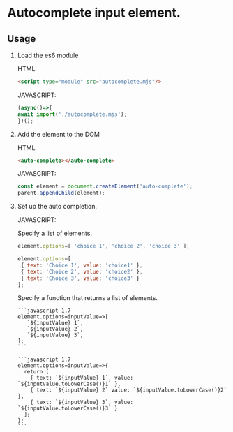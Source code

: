 # Autocomplete input element.

## Usage

1. Load the es6 module

    HTML:
    ```html
    <script type="module" src="autocomplete.mjs"/>
    ```
 
    JAVASCRIPT:
    ```javascript 1.7
    (async()=>{
    await import('./autocomplete.mjs');
    })();
    ```

2. Add the element to the DOM

    HTML:
    ```html
    <auto-complete></auto-complete>
    ```
    JAVASCRIPT:
    ```javascript 1.7
    const element = document.createElement('auto-complete');
    parent.appendChild(element);
    ```
    
3. Set up the auto completion.

    JAVASCRIPT:
    
    Specify a list of elements.
    
    ```javascript 1.7
    element.options=[ 'choice 1', 'choice 2', 'choice 3' ];
    ```

    ```javascript 1.7
    element.options=[ 
     { text: 'Choice 1', value: 'choice1' }, 
     { text: 'Choice 2', value: 'choice2' },
     { text: 'Choice 3', value: 'choice3' } 
   ];
    ```
   
   Specify a function that returns a list of elements.
   
       ```javascript 1.7
       element.options=inputValue=>[
          `${inputValue} 1`,
          `${inputValue} 2`,
          `${inputValue} 3`,
       ];       
       ```
   
       ```javascript 1.7
       element.options=inputValue=>{
         return [ 
           { text: `${inputValue} 1`, value: `${inputValue.toLowerCase()}1` }, 
           { text: `${inputValue} 2` value: `${inputValue.toLowerCase()}2` },
           { text: `${inputValue} 3`, value: `${inputValue.toLowerCase()}3` } 
         ];
       };
       ```
